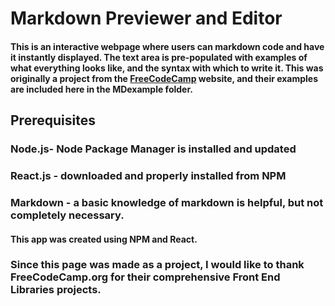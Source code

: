 # Markdown Previewer and Editor

#### This is an interactive webpage where users can markdown code and have it instantly displayed. The text area is pre-populated with examples of what everything looks like, and the syntax with which to write it. This was originally a project from the [FreeCodeCamp](https://freecodecamp.org/) website, and their examples are included here in the MDexample folder. 

## Prerequisites 

### Node.js- Node Package Manager is installed and updated
### React.js - downloaded and properly installed from NPM
### Markdown - a basic knowledge of markdown is helpful, but not completely necessary.

#### This app was created using NPM and React. 

### Since this page was made as a project, I would like to thank FreeCodeCamp.org for their comprehensive Front End Libraries projects. 